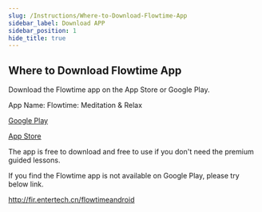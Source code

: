 ```yaml
---
slug: /Instructions/Where-to-Download-Flowtime-App
sidebar_label: Download APP
sidebar_position: 1
hide_title: true
---
```


## Where to Download Flowtime App

Download the Flowtime app on the App Store or Google Play. 


App Name: Flowtime: Meditation & Relax

[Google Play](https://play.google.com/store/apps/details?id=cn.entertech.flowtime )

[App Store](https://apps.apple.com/us/app/flowtime-meditation-relax/id1458476539)


The app is free to download and free to use if you don't need the premium guided lessons.


If you find the Flowtime app is not available on Google Play, please try below link.

http://fir.entertech.cn/flowtimeandroid 
